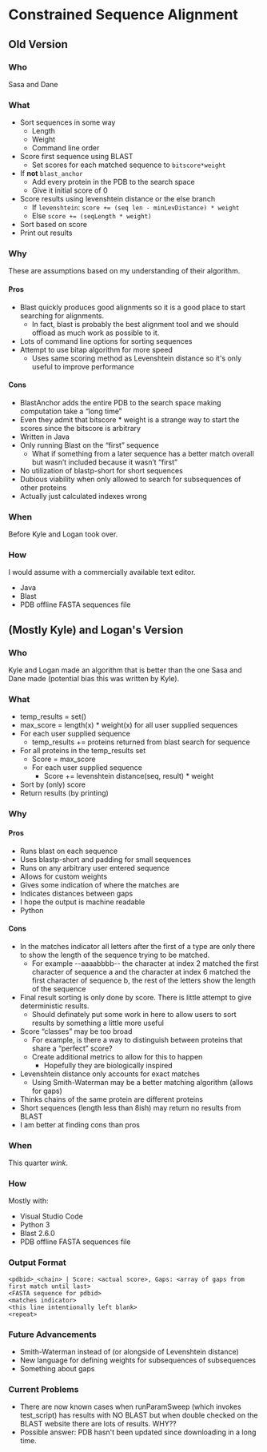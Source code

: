 # Constrained Sequence Alignment

## Old Version

### Who
Sasa and Dane

### What
* Sort sequences in some way
  * Length
  * Weight
  * Command line order
* Score first sequence using BLAST
  * Set scores for each matched sequence to `bitscore*weight`
* If **not** `blast_anchor`
  * Add every protein in the PDB to the search space
  * Give it initial score of 0
* Score results using levenshtein distance or the else branch
  * If `levenshtein`: `score += (seq len - minLevDistance) * weight`
  * Else `score += (seqLength * weight)`
* Sort based on score
* Print out results

### Why
These are assumptions based on my understanding of their algorithm.

#### Pros
* Blast quickly produces good alignments so it is a good place to start searching for alignments.
  * In fact, blast is probably the best alignment tool and we should offload as much work as possible to it.
* Lots of command line options for sorting sequences
* Attempt to use bitap algorithm for more speed
  * Uses same scoring method as Levenshtein distance so it's only useful to improve performance


#### Cons
* BlastAnchor adds the entire PDB to the search space making computation take a “long time”
* Even they admit that bitscore * weight is a strange way to start the scores since the bitscore is arbitrary
* Written in Java
* Only running Blast on the “first” sequence
  * What if something from a later sequence has a better match overall but wasn’t included because it wasn’t “first”
* No utilization of blastp-short for short sequences
* Dubious viability when only allowed to search for subsequences of other proteins
* Actually just calculated indexes wrong

### When
Before Kyle and Logan took over.

### How
I would assume with a commercially available text editor.
* Java
* Blast
* PDB offline FASTA sequences file

## (Mostly Kyle) and Logan's Version
### Who
Kyle and Logan made an algorithm that is better than the one Sasa and Dane made (potential bias this was written by Kyle).
### What
* temp_results = set()
* max_score = length(x) * weight(x) for all user supplied sequences
* For each user supplied sequence
  * temp_results += proteins returned from blast search for sequence
* For all proteins in the temp_results set
  * Score = max_score
  * For each user supplied sequence
    * Score += levenshtein distance(seq, result) * weight
* Sort by (only) score
* Return results (by printing)

### Why
#### Pros
* Runs blast on each sequence
* Uses blastp-short and padding for small sequences
* Runs on any arbitrary user entered sequence
* Allows for custom weights
* Gives some indication of where the matches are
* Indicates distances between gaps
* I hope the output is machine readable
* Python

#### Cons
* In the matches indicator all letters after the first of a type are only there to show the length of the sequence trying to be matched.
  * For example --aaaabbbb-- the character at index 2 matched the first character of sequence a and the character at index 6 matched the first character of sequence b, the rest of the letters show the length of the sequence
* Final result sorting is only done by score. There is little attempt to give deterministic results.
  * Should definately put some work in here to allow users to sort results by something a little more useful
* Score “classes” may be too broad
  * For example, is there a way to distinguish between proteins that share a “perfect” score?
  * Create additional metrics to allow for this to happen
    * Hopefully they are biologically inspired
* Levenshtein distance only accounts for exact matches
  * Using Smith-Waterman may be a better matching algorithm (allows for gaps)
* Thinks chains of the same protein are different proteins
* Short sequences (length less than 8ish) may return no results from BLAST
* I am better at finding cons than pros

### When
This quarter *wink*.
### How
Mostly with:
* Visual Studio Code
* Python 3
* Blast 2.6.0
* PDB offline FASTA sequences file

### Output Format
```
<pdbid>_<chain> | Score: <actual score>, Gaps: <array of gaps from first match until last>
<FASTA sequence for pdbid>
<matches indicator>
<this line intentionally left blank>
<repeat>
```

### Future Advancements
* Smith-Waterman instead of (or alongside of Levenshtein distance)
* New language for defining weights for subsequences of subsequences
* Something about gaps


### Current Problems
* There are now known cases when runParamSweep (which invokes test_script) has results with NO BLAST but when double checked on the BLAST website there are lots of results. WHY??
* Possible answer: PDB hasn't been updated since downloading in a long time.
